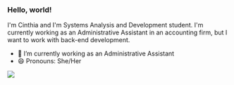 ### Hello, world!
I'm Cinthia and I'm Systems Analysis and Development student.
I'm currently working as an Administrative Assistant in an accounting firm, but I want to work with back-end development.

- 🔭 I’m currently working as an Administrative Assistant
- 😄 Pronouns: She/Her

<div> 
  <a href="https://www.linkedin.com/in/cinthia-melquiades-38479114b" target="_blank"><img src="https://img.shields.io/badge/-LinkedIn-%230077B5?style=for-the-badge&logo=linkedin&logoColor=white" target="_blank"></a>  
<div>

